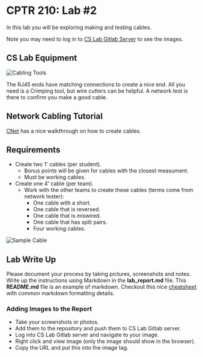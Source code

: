 # CPTR 210: Lab #2

In this lab you will be exploring making and testing cables.

Note you may need to log in to [CS Lab Gitlab Server](https://gitlab.cs.wallawalla.edu/) to see the images.


## CS Lab Equipment

![Cabling Tools](https://gitlab.cs.wallawalla.edu/cptr210/labs/raw/master/lab02/images/cabling_tools.jpg)

The RJ45 ends have matching connections to create a nice end.
All you need is a Crimping tool, but wire cutters can be helpful.
A network test is there to confirm you make a good cable.


## Network Cabling Tutorial

[CNet](https://www.cnet.com/how-to/how-to-make-your-own-ethernet-cable/) has a nice walkthrough on how to create cables.


## Requirements

* Create two 1' cables (per student).
  * Bonus points will be given for cables with the closest measument.
  * Must be working cables.
* Create one 4' cable (per team).
  * Work with the other teams to create these cables (terms come from network tester):
    * One cable with a short.
    * One cable that is reversed.
    * One cable that is miswired.
    * One cable that has split pairs.
    * Four working cables.

![Sample Cable](https://gitlab.cs.wallawalla.edu/cptr210/labs/raw/master/lab02/images/cable_sample.jpg)


## Lab Write Up

Please document your process by taking pictures, screenshots and notes.
Write up the instructions using Markdown in the __lab\_report.md__ file.
This __README.md__ file is an example of markdown.
Checkout this nice [cheatsheet](https://github.com/adam-p/markdown-here/wiki/Markdown-Cheatsheet) with common markdown formatting details.

### Adding Images to the Report

* Take your screenshots or photos.
* Add them to the repository and push them to CS Lab Gitlab server.
* Log into CS Lab Gitlab server and navigate to your image.
* Right click and view image (only the image should show in the browser).
* Copy the URL and put this into the image tag.
